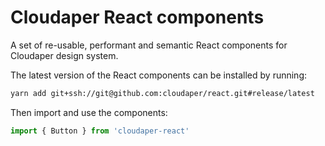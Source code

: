 # Cloudaper React components

A set of re-usable, performant and semantic React components for Cloudaper design system.

The latest version of the React components can be installed by running:

```bash
yarn add git+ssh://git@github.com:cloudaper/react.git#release/latest
```
Then import and use the components:

```javascript
import { Button } from 'cloudaper-react'
```
